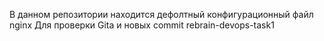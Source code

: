 В данном репозитории находится дефолтный конфигурационный файл nginx
Для проверки Gita и новых commit
rebrain-devops-task1

